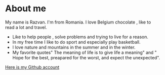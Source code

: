 # About me

My name is Razvan. I'm from Romania. I love Belgium chocolate , like to read a lot and travel. 
- Like to help people , solve problems and trying to live for a reason.
- In my free time I like to do sport and especially play basketball.
- I love nature and mountains in the summer and in the winter.
- My favorite quotes" The meaning of life is to give life a meaning" and " Hope for the best, preapared for the worst, and expect the unexpected".




[Here is my Github account](razvanbrb.github.com)
